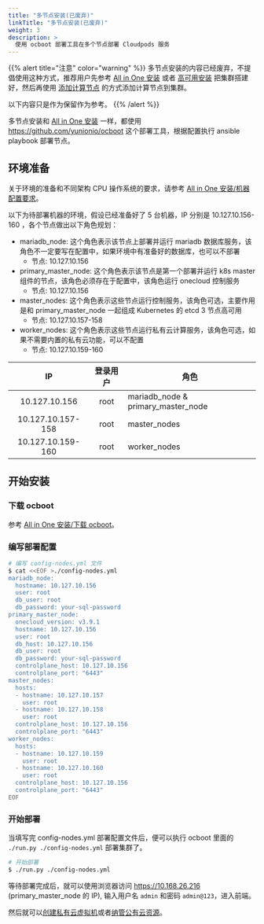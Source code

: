 ```yaml
---
title: "多节点安装(已废弃)"
linkTitle: "多节点安装(已废弃)"
weight: 3
description: >
  使用 ocboot 部署工具在多个节点部署 Cloudpods 服务
---
```


{{% alert title="注意" color="warning" %}}
多节点安装的内容已经废弃，不提倡使用这种方式，推荐用户先参考 [All in One 安装](../allinone) 或者 [高可用安装](../ha) 把集群搭建好，然后再使用 [添加计算节点](../../setup/host) 的方式添加计算节点到集群。

以下内容只是作为保留作为参考。
{{% /alert %}}

多节点安装和 [All in One 安装](../allinone) 一样，都使用 https://github.com/yunionio/ocboot 这个部署工具，根据配置执行 ansible playbook 部署节点。

## 环境准备

关于环境的准备和不同架构 CPU 操作系统的要求，请参考 [All in One 安装/机器配置要求](../allinone#机器配置要求)。

以下为待部署机器的环境，假设已经准备好了 5 台机器，IP 分别是 10.127.10.156-160 ，各个节点做出以下角色规划：

- mariadb_node: 这个角色表示该节点上部署并运行 mariadb 数据库服务，该角色不一定要写在配置中，如果环境中有准备好的数据库，也可以不部署
    - 节点: 10.127.10.156
- primary_master_node: 这个角色表示该节点是第一个部署并运行 k8s master 组件的节点，该角色必须存在于配置中，该角色运行 onecloud 控制服务
    - 节点: 10.127.10.156
- master_nodes: 这个角色表示这些节点运行控制服务，该角色可选，主要作用是和 primary_master_node 一起组成 Kubernetes 的 etcd 3 节点高可用
    - 节点: 10.127.10.157-158
- worker_nodes: 这个角色表示这些节点运行私有云计算服务，该角色可选，如果不需要内置的私有云功能，可以不配置
    - 节点: 10.127.10.159-160

|         IP        | 登录用户 | 角色                               |
|:-----------------:|:--------:|------------------------------------|
|   10.127.10.156   |   root   | mariadb_node & primary_master_node |
| 10.127.10.157-158 |   root   | master_nodes                       |
| 10.127.10.159-160 |   root   | worker_nodes                       |

## 开始安装

### 下载 ocboot

参考 [All in One 安装/下载 ocboot](../allinone/#下载-ocboot)。

### 编写部署配置

```bash
# 编写 config-nodes.yml 文件
$ cat <<EOF >./config-nodes.yml
mariadb_node:
  hostname: 10.127.10.156
  user: root
  db_user: root
  db_password: your-sql-password
primary_master_node:
  onecloud_version: v3.9.1
  hostname: 10.127.10.156
  user: root
  db_host: 10.127.10.156
  db_user: root
  db_password: your-sql-password
  controlplane_host: 10.127.10.156
  controlplane_port: "6443"
master_nodes:
  hosts:
  - hostname: 10.127.10.157
    user: root
  - hostname: 10.127.10.158
    user: root
  controlplane_host: 10.127.10.156
  controlplane_port: "6443"
worker_nodes:
  hosts:
  - hostname: 10.127.10.159
    user: root
  - hostname: 10.127.10.160
    user: root
  controlplane_host: 10.127.10.156
  controlplane_port: "6443"
EOF
```

### 开始部署

当填写完 config-nodes.yml 部署配置文件后，便可以执行 ocboot 里面的 `./run.py ./config-nodes.yml` 部署集群了。

```bash
# 开始部署
$ ./run.py ./config-nodes.yml
```

等待部署完成后，就可以使用浏览器访问 https://10.168.26.216 (primary_master_node 的 IP), 输入用户名 `admin` 和密码 `admin@123`，进入前端。

然后就可以[创建私有云虚拟机](../allinone/#创建第一台虚拟机)或者[纳管公有云资源](../allinone/#导入公有云或者其它私有云平台资源)。
